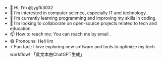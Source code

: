 - 👋 Hi, I’m @jygfk3032
- 👀 I’m interested in computer science, especially IT and technology.
- 🌱 I’m currently learning programming and improving my skills in coding.
- 💞️ I’m looking to collaborate on open-source projects related to tech and education.
- 📫 How to reach me: You can reach me by email .
- 😄 Pronouns: He/Him
- ⚡ Fun fact: I love exploring new software and tools to optimize my tech workflow!
「此文本由ChatGPT生成」
<!---
jygfk3032/jygfk3032 is a ✨ special ✨ repository because its `README.md` (this file) appears on your GitHub profile.
You can click the Preview link to take a look at your changes.
--->
